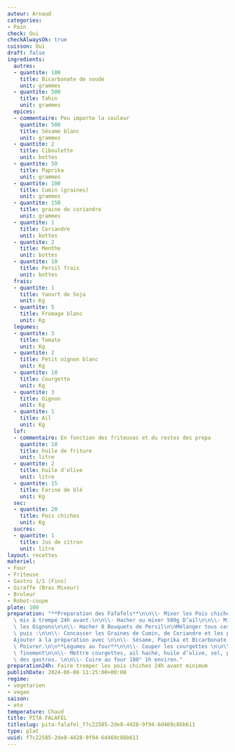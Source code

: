 ```yaml
---
auteur: Arnaud
categories:
- Pain
check: Oui
checkAlwaysOk: true
cuisson: Oui
draft: false
ingredients:
  autres:
  - quantite: 100
    title: Bicarbonate de soude
    unit: grammes
  - quantite: 500
    title: Tahin
    unit: grammes
  epices:
  - commentaire: Peu importe la couleur
    quantite: 500
    title: Sésame blanc
    unit: grammes
  - quantite: 2
    title: Ciboulette
    unit: bottes
  - quantite: 50
    title: Paprika
    unit: grammes
  - quantite: 100
    title: Cumin (graines)
    unit: grammes
  - quantite: 150
    title: graine de coriandre
    unit: grammes
  - quantite: 1
    title: Coriandre
    unit: bottes
  - quantite: 2
    title: Menthe
    unit: bottes
  - quantite: 10
    title: Persil frais
    unit: bottes
  frais:
  - quantite: 1
    title: Yaourt de Soja
    unit: Kg
  - quantite: 5
    title: Fromage blanc
    unit: Kg
  legumes:
  - quantite: 3
    title: Tomate
    unit: Kg
  - quantite: 2
    title: Petit oignon blanc
    unit: Kg
  - quantite: 10
    title: Courgette
    unit: Kg
  - quantite: 3
    title: Oignon
    unit: Kg
  - quantite: 1
    title: Ail
    unit: Kg
  lof:
  - commentaire: En fonction des friteuses et du restes des prepa
    quantite: 10
    title: huile de friture
    unit: litre
  - quantite: 2
    title: huile d'olive
    unit: litre
  - quantite: 15
    title: Farine de blé
    unit: Kg
  sec:
  - quantite: 20
    title: Pois chiches
    unit: Kg
  sucres:
  - quantite: 1
    title: Jus de citron
    unit: litre
layout: recettes
materiel:
- Four
- Friteuse
- Gastro 1/1 (Fins)
- Giraffe (Bras Mixeur)
- Bruleur
- Robot-coupe
plate: 100
preparation: "**Preparation des Fafafels**\n\n\\- Mixer les Pois chiches égouttés,\
  \ mis à trempé 24h avant.\n\n\\- Hacher ou mixer 500g D’ail\n\n\\- Mixer finement\
  \ les Oignons\n\n\\- Hacher 8 Bouquets de Persil\n\nMélanger tous ces ingrédients\
  \ puis :\n\n\\- Concasser les Graines de Cumin, de Coriandre et les piments.\n\n\
  Ajouter à la préparation avec \n\n\\- Sésame, Paprika et Bicarbonate. \n\nSaler\
  \ Poivrer.\n\n**Légumes au four**\n\n\\- Couper les courgettes \n\n\\- Hacher l’ail\
  \ finement\n\n\\- Mettre courgettes, ail haché, huile d’olive, sel, poivre dans\
  \ des gastros. \n\n\\- Cuire au four 180° 1h environ."
preparation24h: Faire tremper les pois chiches 24h avant minimum
publishDate: 2024-06-06 11:25:00+00:00
regime:
- vegetarien
- vegan
saison:
- ete
temperature: Chaud
title: PITA FALAFEL
titleslug: pita-falafel_f7c22585-2de8-4428-9f94-6d469c86b611
type: plat
uuid: f7c22585-2de8-4428-9f94-6d469c86b611
---
```

